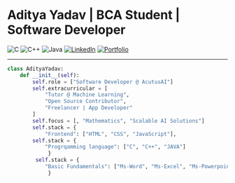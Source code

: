 #              Aditya Yadav | BCA Student | Software Developer 
![C](#)
![C++](https://img.shields.io/badge/C++-00599C?style=for-the-badge&logo=c%2B%2B&logoColor=white)
![Java](https://img.shields.io/badge/Java-ED8B00?style=for-the-badge&logo=openjdk&logoColor=white)
[![LinkedIn](https://img.shields.io/badge/LinkedIn-blue?style=for-the-badge&logo=linkedin)](https://www.linkedin.com/in/aditya-yadav-42bb12373)
[![Portfolio](https://img.shields.io/badge/Portfolio-orange?style=for-the-badge&logo=firefox)]( https://adityayadav-codes.github.io/My-Portfolio/)

---

```python
class AdityaYadav:
    def __init__(self):
        self.role = ["Software Developer @ AcutusAI"]
        self.extracurricular = [
            "Tutor @ Machine Learning",
            "Open Source Contributor",
            "Freelancer | App Developer"
        ]
        self.focus = [, "Mathematics", "Scalable AI Solutions"]
        self.stack = {
            "Frontend": ["HTML", "CSS", "JavaScript"],
        self.stack = {
            "Progrqamming language": ["C", "C++", "JAVA"]
             }
         self.stack = {
            "Basic Fundamentals": ["Ms-Word", "Ms-Excel", "Ms-Powerpoint"]
             }
